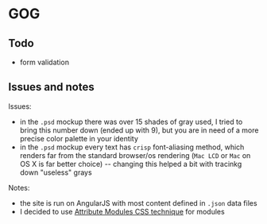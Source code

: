 # GOG

## Todo

- form validation

## Issues and notes

Issues:

- in the `.psd` mockup there was over 15 shades of gray used, I tried to bring this number down (ended up with 9), but you are in need of a more precise color palette in your identity
- in the `.psd` mockup every text has `crisp` font-aliasing method, which renders far from the standard browser/os rendering (`Mac LCD` or `Mac` on OS X is far better choice) -- changing this helped a bit with tracinkg down "useless" grays

Notes:

- the site is run on AngularJS with most content defined in `.json` data files
- I decided to use [Attribute Modules CSS technique](http://amcss.github.io/) for modules
